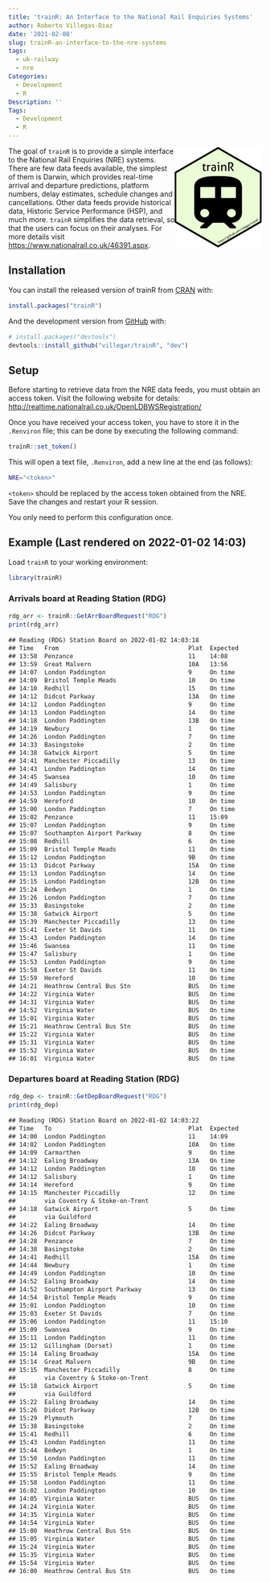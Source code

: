 ```yaml
---
title: 'trainR: An Interface to the National Rail Enquiries Systems'
author: Roberto Villegas-Diaz
date: '2021-02-08'
slug: trainR-an-interface-to-the-nre-systems
tags:
  - uk-railway
  - nre
Categories:
  - Development
  - R
Description: ''
Tags:
  - Development
  - R
---
```


<img src="https://raw.githubusercontent.com/villegar/trainR/main/inst/images/logo.png" alt="logo" align="right" height=200px/>

The goal of `trainR` is to provide a simple interface to the 
National Rail Enquiries (NRE) systems. There are few data feeds 
available, the simplest of them is Darwin, which provides real-time 
arrival and departure predictions, platform numbers, delay estimates, 
schedule changes and cancellations. Other data feeds provide historical 
data, Historic Service Performance (HSP), and much more. `trainR` 
simplifies the data retrieval, so that the users can focus on their 
analyses. For more details visit 
https://www.nationalrail.co.uk/46391.aspx.

## Installation

You can install the released version of trainR from [CRAN](https://CRAN.R-project.org) with:

``` r
install.packages("trainR")
```

And the development version from [GitHub](https://github.com/) with:

``` r
# install.packages("devtools")
devtools::install_github("villegar/trainR", "dev")
```

## Setup
Before starting to retrieve data from the NRE data feeds, you must obtain an access token. 
Visit the following website for details: http://realtime.nationalrail.co.uk/OpenLDBWSRegistration/

Once you have received your access token, you have to store it in the `.Renviron` file; this can be 
done by executing the following command:


```r
trainR::set_token()
```

This will open a text file, `.Renviron`, add a new line at the end (as follows):

```bash
NRE="<token>"
```

`<token>` should be replaced by the access token obtained from the NRE. Save the changes and restart 
your R session.

You only need to perform this configuration once.

## Example (Last rendered on 2022-01-02 14:03)

Load `trainR` to your working environment:

```r
library(trainR)
```

### Arrivals board at Reading Station (RDG)


```r
rdg_arr <- trainR::GetArrBoardRequest("RDG")
print(rdg_arr)
```

```
## Reading (RDG) Station Board on 2022-01-02 14:03:18
## Time   From                                    Plat  Expected
## 13:58  Penzance                                11    14:08
## 13:59  Great Malvern                           10A   13:56
## 14:07  London Paddington                       9     On time
## 14:09  Bristol Temple Meads                    10    On time
## 14:10  Redhill                                 15    On time
## 14:12  Didcot Parkway                          13A   On time
## 14:12  London Paddington                       9     On time
## 14:13  London Paddington                       14    On time
## 14:18  London Paddington                       13B   On time
## 14:19  Newbury                                 1     On time
## 14:26  London Paddington                       7     On time
## 14:33  Basingstoke                             2     On time
## 14:38  Gatwick Airport                         5     On time
## 14:41  Manchester Piccadilly                   13    On time
## 14:43  London Paddington                       14    On time
## 14:45  Swansea                                 10    On time
## 14:49  Salisbury                               1     On time
## 14:53  London Paddington                       9     On time
## 14:59  Hereford                                10    On time
## 15:00  London Paddington                       7     On time
## 15:02  Penzance                                11    15:09
## 15:07  London Paddington                       9     On time
## 15:07  Southampton Airport Parkway             8     On time
## 15:08  Redhill                                 6     On time
## 15:09  Bristol Temple Meads                    11    On time
## 15:12  London Paddington                       9B    On time
## 15:13  Didcot Parkway                          15A   On time
## 15:13  London Paddington                       14    On time
## 15:15  London Paddington                       12B   On time
## 15:24  Bedwyn                                  1     On time
## 15:26  London Paddington                       7     On time
## 15:33  Basingstoke                             2     On time
## 15:38  Gatwick Airport                         5     On time
## 15:39  Manchester Piccadilly                   13    On time
## 15:41  Exeter St Davids                        11    On time
## 15:43  London Paddington                       14    On time
## 15:46  Swansea                                 11    On time
## 15:47  Salisbury                               1     On time
## 15:53  London Paddington                       9     On time
## 15:58  Exeter St Davids                        11    On time
## 15:59  Hereford                                10    On time
## 14:21  Heathrow Central Bus Stn                BUS   On time
## 14:22  Virginia Water                          BUS   On time
## 14:31  Virginia Water                          BUS   On time
## 14:52  Virginia Water                          BUS   On time
## 15:01  Virginia Water                          BUS   On time
## 15:21  Heathrow Central Bus Stn                BUS   On time
## 15:22  Virginia Water                          BUS   On time
## 15:31  Virginia Water                          BUS   On time
## 15:52  Virginia Water                          BUS   On time
## 16:01  Virginia Water                          BUS   On time
```

### Departures board at Reading Station (RDG)


```r
rdg_dep <- trainR::GetDepBoardRequest("RDG")
print(rdg_dep)
```

```
## Reading (RDG) Station Board on 2022-01-02 14:03:22
## Time   To                                      Plat  Expected
## 14:00  London Paddington                       11    14:09
## 14:02  London Paddington                       10A   On time
## 14:09  Carmarthen                              9     On time
## 14:12  Ealing Broadway                         13A   On time
## 14:12  London Paddington                       10    On time
## 14:12  Salisbury                               1     On time
## 14:14  Hereford                                9     On time
## 14:15  Manchester Piccadilly                   12    On time
##        via Coventry & Stoke-on-Trent           
## 14:18  Gatwick Airport                         5     On time
##        via Guildford                           
## 14:22  Ealing Broadway                         14    On time
## 14:26  Didcot Parkway                          13B   On time
## 14:28  Penzance                                7     On time
## 14:38  Basingstoke                             2     On time
## 14:41  Redhill                                 15A   On time
## 14:44  Newbury                                 1     On time
## 14:49  London Paddington                       10    On time
## 14:52  Ealing Broadway                         14    On time
## 14:52  Southampton Airport Parkway             13    On time
## 14:54  Bristol Temple Meads                    9     On time
## 15:01  London Paddington                       10    On time
## 15:03  Exeter St Davids                        7     On time
## 15:06  London Paddington                       11    15:10
## 15:09  Swansea                                 9     On time
## 15:11  London Paddington                       11    On time
## 15:12  Gillingham (Dorset)                     1     On time
## 15:14  Ealing Broadway                         15A   On time
## 15:14  Great Malvern                           9B    On time
## 15:15  Manchester Piccadilly                   8     On time
##        via Coventry & Stoke-on-Trent           
## 15:18  Gatwick Airport                         5     On time
##        via Guildford                           
## 15:22  Ealing Broadway                         14    On time
## 15:26  Didcot Parkway                          12B   On time
## 15:29  Plymouth                                7     On time
## 15:38  Basingstoke                             2     On time
## 15:41  Redhill                                 6     On time
## 15:43  London Paddington                       11    On time
## 15:44  Bedwyn                                  1     On time
## 15:50  London Paddington                       11    On time
## 15:52  Ealing Broadway                         14    On time
## 15:55  Bristol Temple Meads                    9     On time
## 15:58  London Paddington                       11    On time
## 16:02  London Paddington                       10    On time
## 14:05  Virginia Water                          BUS   On time
## 14:24  Virginia Water                          BUS   On time
## 14:35  Virginia Water                          BUS   On time
## 14:54  Virginia Water                          BUS   On time
## 15:00  Heathrow Central Bus Stn                BUS   On time
## 15:05  Virginia Water                          BUS   On time
## 15:24  Virginia Water                          BUS   On time
## 15:35  Virginia Water                          BUS   On time
## 15:54  Virginia Water                          BUS   On time
## 16:00  Heathrow Central Bus Stn                BUS   On time
```
